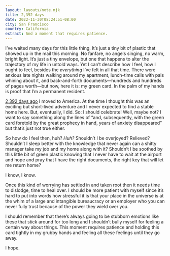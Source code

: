 ```yaml
---
layout: layouts/note.njk
title: 2,392 days
date: 2022-11-30T08:24:51-08:00
city: San Francisco
country: California
extract: And a moment that requires patience.
---
```


I’ve waited many days for this little thing. It’s just a tiny bit of plastic that showed up in the mail this morning. No fanfare, no angels singing, no warm, bright light. It’s just a tiny envelope, but one that happens to alter the trajectory of my life in untold ways. Yet I can’t describe how I feel, how I ought to feel, besides the _everything_ I’ve felt in all that time. There were anxious late nights walking around my apartment, lunch-time calls with pals whining about it, and back-and-forth documents—hundreds and hundreds of pages worth—but now, here it is: my green card. In the palm of my hands is proof that I’m a permanent resident.

[2,392 days ago](https://www.robinrendle.com/notes/a-thousand-days-in-america/) I moved to America. At the time I thought this was an exciting but short-lived adventure and I never expected to find a stable home here. But, eventually, I did. So: I should celebrate! Well, maybe not? I want to say something along the lines of “and, subsequently, with the green card foretold by the great prophecy in hand, years of anxiety disappeared” but that’s just not true either.

So how do I feel then, huh? _Huh?_ Shouldn’t I be overjoyed? Relieved? Shouldn’t I sleep better with the knowledge that never again can a shitty manager take my job and my home along with it? Shouldn’t I be soothed by this little bit of green plastic knowing that I never have to wait at the airport and hope and pray that I have the right documents, the right key that will let me return home?

I know, I know.

Once this kind of worrying has settled in and taken root then it needs time to dislodge, time to heal over. I should be more patient with myself since it’s hard to put into words how stressful it is that your place in the universe is at the whim of a large and intangible bureaucracy or an employer who you can never fully trust because of the power they wield over you.

I should remember that there’s always going to be stubborn emotions like these that stick around for too long and I shouldn’t bully myself for feeling a certain way about things. This moment requires patience and holding this card tightly in my grubby hands and feeling all these feelings until they go away.

I hope.
